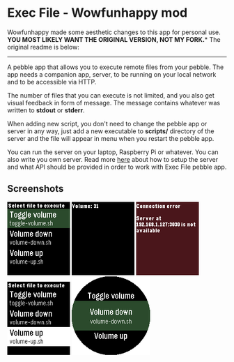 # Exec File - Wowfunhappy mod

Wowfunhappy made some aesthetic changes to this app for personal use. **YOU MOST LIKELY WANT THE ORIGINAL VERSION, NOT MY FORK.*** The original readme is below:

---

A pebble app that allows you to execute remote files from your pebble. The app 
needs a companion app, server, to be running on your local network and to be
accessible via HTTP.

The number of files that you can execute is not limited, and you also get 
visual feedback in form of message. The message contains whatever was written 
to **stdout** or **stderr**.

When adding new script, you don't need to change the pebble app or server in 
any way, just add a new executable to **scripts/** directory of the server and 
the file will appear in menu when you restart the pebble app.

You can run the server on your laptop, Raspberry Pi or whatever. You can also 
write you own server. Read more [here](server/README.md) about how to setup the 
server and what API should be provided in order to work with Exec File pebble 
app.

## Screenshots

![Basalt menu](pebble/screenshots/basalt_menu.png)
![Basalt success msg](pebble/screenshots/basalt_success_msg.png)
![Basalt success msg](pebble/screenshots/basalt_error_msg.png)
![Aplite menu](pebble/screenshots/aplite_menu.png)
![Chalk menu](pebble/screenshots/chalk_menu.png)
